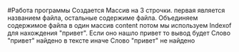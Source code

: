 #Работа программы
Создается Массив на 3 строчки.
первая является названием файла, остальные содержиме файла.
Объединяем содержимое файла в один массив content
потом мы используем Indexof для нахождения "привет".
Если оно нашло привет то вывод будет Слово "привет" найдено в тексте
иначе Слово "привет" не найдено
